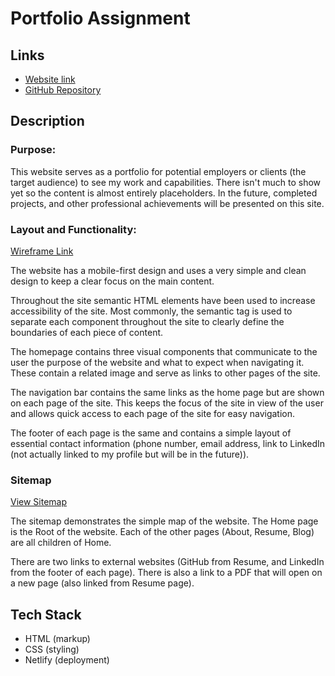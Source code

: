 # Portfolio Assignment

## Links 
 - [Website link](https://jacobschutz.netlify.app)
 - [GitHub Repository](https://github.com/JacobSchutz7/CA-april-2024-portfolio-assignment)

## Description

### Purpose: 
This website serves as a portfolio for potential employers or clients (the target audience) to see my work and capabilities. There isn't much to show yet so the content is almost entirely placeholders. In the future, completed projects, and other professional achievements will be presented on this site. 

### Layout and Functionality: 
[Wireframe Link](./docs/Design.png)

The website has a mobile-first design and uses a very simple and clean design to keep a clear focus on the main content. 

Throughout the site semantic HTML elements have been used to increase accessibility of the site. Most commonly, the semantic tag is used to separate each component throughout the site to clearly define the boundaries of each piece of content.

The homepage contains three visual components that communicate to the user the purpose of the website and what to expect when navigating it. These contain a related image and serve as links to other pages of the site. 

The navigation bar contains the same links as the home page but are shown on each page of the site. This keeps the focus of the site in view of the user and allows quick access to each page of the site for easy navigation. 

The footer of each page is the same and contains a simple layout of essential contact information (phone number, email address, link to LinkedIn (not actually linked to my profile but will be in the future)).

### Sitemap
[View Sitemap](./docs/sitemap-portfolio.jpg)

The sitemap demonstrates the simple map of the website. The Home page is the Root of the website. Each of the other pages (About, Resume, Blog) are all children of Home. 

There are two links to external websites (GitHub from Resume, and LinkedIn from the footer of each page). There is also a link to a PDF that will open on a new page (also linked from Resume page).

## Tech Stack 
- HTML (markup)
- CSS (styling)
- Netlify (deployment)